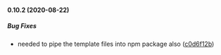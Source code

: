 #### 0.10.2 (2020-08-22)

##### Bug Fixes

*  needed to pipe the template files into npm package also ([c0d6f12b](https://github.com/IgorSzyporyn/plop-scaffold/commit/c0d6f12b97d1357c0b4aca0f8d54bd120353034a))

